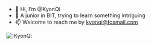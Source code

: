 - 👋 Hi, I’m @KyonQi
- 👀 A junior in BIT, trying to learn something intriguing 
- 📫 Welcome to reach me by kyonqi@foxmail.com

![:KyonQi](https://count.getloli.com/get/@:KyonQi)
<!---
KyonQi/KyonQi is a ✨ special ✨ repository because its `README.md` (this file) appears on your GitHub profile.
You can click the Preview link to take a look at your changes.
--->
